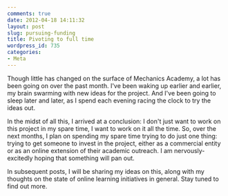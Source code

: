 ```yaml
---
comments: true
date: 2012-04-18 14:11:32
layout: post
slug: pursuing-funding
title: Pivoting to full time
wordpress_id: 735
categories:
- Meta
---
```


Though little has changed on the surface of Mechanics Academy, a lot has been going on over the past month. I've been waking up earlier and earlier, my brain swarming with new ideas for the project. And I've been going to sleep later and later, as I spend each evening racing the clock to try the ideas out.

In the midst of all this, I arrived at a conclusion: I don't just want to work on this project in my spare time, I want to work on it all the time. So, over the next months, I plan on spending my spare time trying to do just one thing: trying to get someone to invest in the project, either as a commercial entity or as an online extension of their academic outreach. I am nervously-excitedly hoping that something will pan out.

In subsequent posts, I will be sharing my ideas on this, along with my thoughts on the state of online learning initiatives in general. Stay tuned to find out more.
